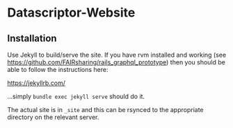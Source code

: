 # Datascriptor-Website

## Installation

Use Jekyll to build/serve the site. If you have rvm installed and working 
(see https://github.com/FAIRsharing/rails_graphql_prototype) then you should
be able to follow the instructions here:

https://jekyllrb.com/

...simply `bundle exec jekyll serve` should do it.


The actual site is in `_site` and this can be rsynced to the appropriate directory on the 
relevant server.
